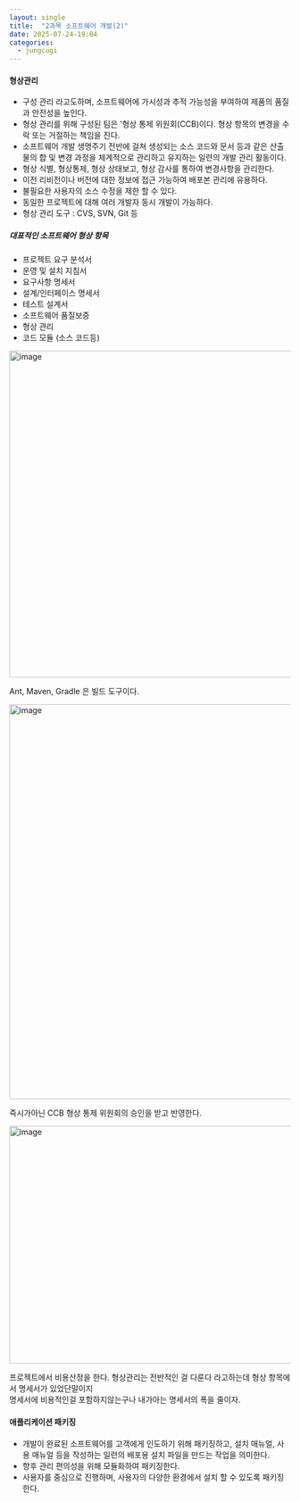 ```yaml
---
layout: single
title:  "2과목 소프트웨어 개발(2)"
date: 2025-07-24-19:04 
categories:
  - jungcugi
---
```


#### 형상관리

- 구성 관리 라고도하며, 소프트웨어에 가시성과 추적 가능성을 부여하여 제품의 품질과 안전성을 높인다.
- 형상 관리를 위해 구성된 팀은 '형상 통제 위원회(CCB)이다. 형상 항목의 변경을 수락 또는 거절하는 책임을 진다.
- 소프트웨어 개발 생명주기 전반에 걸쳐 생성되는 소스 코드와 문서 등과 같은 산출물의 합 및 변경 과정을 체계적으로 관리하고 유지하는 일련의 개발 관리 활동이다.
- 형상 식별, 형상통제, 형상 상태보고, 형상 감사를 통하여 변경사항을 관리한다.
- 이전 리비전이나 버전에 대한 정보에 접근 가능하여 배포본 관리에 유용하다.
- 불필요한 사용자의 소스 수정을 제한 할 수 있다.
- 동일한 프로젝트에 대해 여러 개발자 동시 개발이 가능하다.
- 형상 관리 도구 : CVS, SVN, Git 등

##### 대표적인 소프트웨어 형상 항목

- 프로젝트 요구 분석서
- 운영 및 설치 지침서
- 요구사항 명세서
- 설계/인터페이스 명세서
- 테스트 설계서
- 소프트웨어 품질보증
- 형상 관리
- 코드 모듈 (소스 코드등)

<img width="871" height="586" alt="image" src="https://github.com/user-attachments/assets/0ecffff4-e59d-4148-b462-e7816497995c" />

Ant, Maven, Gradle 은 빌드 도구이다.

<img width="839" height="708" alt="image" src="https://github.com/user-attachments/assets/f1d0ce6e-ee6f-466b-9dba-7dac322daab4" />

즉시가아닌 CCB 형상 통제 위원회의 승인을 받고 반영한다.

<img width="869" height="426" alt="image" src="https://github.com/user-attachments/assets/295c9c0e-55f9-459b-9368-a4df1c86415d" />

프로젝트에서 비용산정을 한다. 형상관리는 전반적인 걸 다룬다 라고하는데 형상 항목에서 명세서가 있었단말이지  
명세서에 비용적인걸 포함하지않는구나 내가아는 명세서의 폭을 줄이자.   

#### 애플리케이션 패키징

- 개발이 완료된 소프트웨어를 고객에게 인도하기 위해 패키징하고, 설치 매뉴얼, 사용 매뉴얼 등을 작성하는 일련의 배포용 설치 파일을 만드는 작업을 의미한다.
- 향후 관리 편의성을 위해 모듈화하여 패키징한다.
- 사용자를 중심으로 진행하며, 사용자의 다양한 환경에서 설치 할 수 있도록 패키징한다.













